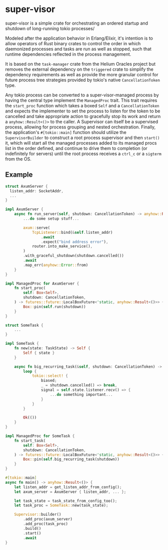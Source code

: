 # super-visor

super-visor is a simple crate for orchestrating an ordered startup and shutdown of long-running tokio processes/

Modeled after the application behavior in Erlang/Elixir, it's intention is to allow operators of Rust binary crates to control the order in which daemonized processes and tasks are run as well as stopped, such that runtime dependencies reflected in the process management.

It is based on the `task-manager` crate from the Helium Oracles project but removes the external dependency on the `triggered` crate to simplify the dependency requirements as well as provide the more granular control for future process tree strategies provided by tokio's native `CancellationToken` type.


Any tokio process can be converted to a super-visor-managed process by having the central type implement the `ManagedProc` trait. This trait requires the `start_proc` function which takes a boxed `Self` and a `CancellationToken` and expects the implementer to set the process to listen for the token to be cancelled and take appropriate action to gracefully stop its work and return a `anyhow::Result<()>` to the caller.
A Supervisor can itself be a supervised process, allowing for process grouping and nested orchestration.
Finally, the application's `#[tokio::main]` function should utilize the `SupervisorBuilder` to construct a root process supervisor and then `start()` it, which will start all the managed processes added to its managed procs list in the order defined, and continue to drive them to completion (or indefinitely for servers) until the root process receives a `ctrl_c` or a `sigterm` from the OS.

## Example

```rust
struct AxumServer {
  listen_addr: SocketAddr,
  ...
}

impl AxumServer {
    async fn run_server(self, shutdown: CancellationToken) -> anyhow::Result<()> {
        ...do some setup stuff...

        axum::serve(
            TcpListener::bind(&self.listen_addr)
                .await
                .expect("bind address error"),
            router.into_make_service(),
        )
        .with_graceful_shutdown(shutdown.cancelled())
        .await
        .map_err(anyhow::Error::from)
    }
}

impl ManagedProc for AxumServer {
    fn start_proc(
        self: Box<Self>,
        shutdown: CancellationToken,
    ) -> futures::future::LocalBoxFuture<'static, anyhow::Result<()>> {
        Box::pin(self.run(shutdown))
    }
}

struct SomeTask {
    ...
}

impl SomeTask {
    fn new(state: TaskState) -> Self {
        Self { state }
    }

    async fn big_recurring_task(&self, shutdown: CancellationToken) -> anyhow::Result<()> {
        loop {
            tokio::select! {
                biased;
                _ = shutdown.cancelled() => break,
                signal = self.state.listener.recv() => {
                    ...do something important...
                }
            }
        }

        Ok(())
    }
}

impl ManagedProc for SomeTask {
    fn start_task(
        self: Box<Self>,
        shutdown: CancellationToken,
    ) -> futures::future::LocalBoxFuture<'static, anyhow::Result<()>> {
        Box::pin(self.big_recurring_task(shutdown))
    }
}

#[tokio::main]
async fn main() -> anyhow::Result<()> {
    let listen_addr = get_listen_addr_from_config();
    let axum_server = AxumServer { listen_addr, ... };

    let task_state = task_state_from_config_too();
    let task_proc = SomeTask::new(task_state);

    Supervisor::builder()
        .add_proc(axum_server)
        .add_proc(task_proc)
        .build()
        .start()
        .await
}
```
